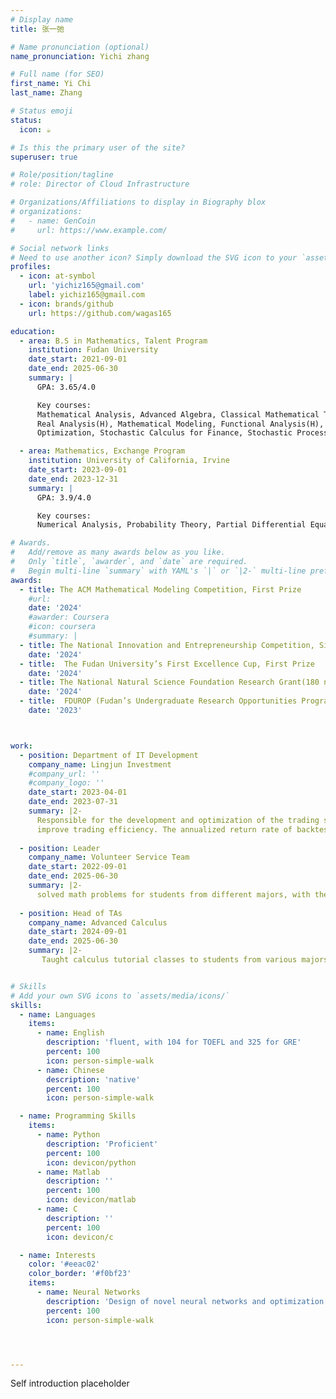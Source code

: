 ```yaml
---
# Display name
title: 张一弛

# Name pronunciation (optional)
name_pronunciation: Yichi zhang

# Full name (for SEO)
first_name: Yi Chi
last_name: Zhang

# Status emoji
status:
  icon: ☕️

# Is this the primary user of the site?
superuser: true

# Role/position/tagline
# role: Director of Cloud Infrastructure

# Organizations/Affiliations to display in Biography blox
# organizations:
#   - name: GenCoin
#     url: https://www.example.com/

# Social network links
# Need to use another icon? Simply download the SVG icon to your `assets/media/icons/` folder.
profiles:
  - icon: at-symbol
    url: 'yichiz165@gmail.com'
    label: yichiz165@gmail.com
  - icon: brands/github
    url: https://github.com/wagas165

education:
  - area: B.S in Mathematics, Talent Program
    institution: Fudan University
    date_start: 2021-09-01
    date_end: 2025-06-30
    summary: |
      GPA: 3.65/4.0

      Key courses:
      Mathematical Analysis, Advanced Algebra, Classical Mathematical Thoughts, Ordinary Differential Equations, 
      Real Analysis(H), Mathematical Modeling, Functional Analysis(H), Equations of Mathematical Physics(H), 
      Optimization, Stochastic Calculus for Finance, Stochastic Processes, Mathematical Statistics

  - area: Mathematics, Exchange Program
    institution: University of California, Irvine
    date_start: 2023-09-01
    date_end: 2023-12-31
    summary: |
      GPA: 3.9/4.0

      Key courses:
      Numerical Analysis, Probability Theory, Partial Differential Equations

# Awards.
#   Add/remove as many awards below as you like.
#   Only `title`, `awarder`, and `date` are required.
#   Begin multi-line `summary` with YAML's `|` or `|2-` multi-line prefix and indent 2 spaces below.
awards:
  - title: The ACM Mathematical Modeling Competition, First Prize
    #url: 
    date: '2024'
    #awarder: Coursera
    #icon: coursera
    #summary: |
  - title: The National Innovation and Entrepreneurship Competition, Silver Award
    date: '2024'
  - title:  The Fudan University’s First Excellence Cup, First Prize
    date: '2024'
  - title: The National Natural Science Foundation Research Grant(180 nationwide), ¥100,000
    date: '2024'
  - title:  FDUROP (Fudan’s Undergraduate Research Opportunities Program) Grant, ¥20,000
    date: '2023'



work:
  - position: Department of IT Development
    company_name: Lingjun Investment
    #company_url: ''
    #company_logo: ''
    date_start: 2023-04-01
    date_end: 2023-07-31
    summary: |2-
      Responsible for the development and optimization of the trading system, integrating deep learning technology to significantly
      improve trading efficiency. The annualized return rate of backtesting exceeded 20%, with the Sharpe ratio 0.7.
  
  - position: Leader
    company_name: Volunteer Service Team
    date_start: 2022-09-01
    date_end: 2025-06-30
    summary: |2-
      solved math problems for students from different majors, with the total service time beyond 200 hours.
  
  - position: Head of TAs
    company_name: Advanced Calculus
    date_start: 2024-09-01
    date_end: 2025-06-30
    summary: |2-
       Taught calculus tutorial classes to students from various majors, established an online QA platform.


# Skills
# Add your own SVG icons to `assets/media/icons/`
skills:
  - name: Languages
    items:
      - name: English
        description: 'fluent, with 104 for TOEFL and 325 for GRE'
        percent: 100
        icon: person-simple-walk
      - name: Chinese
        description: 'native'
        percent: 100
        icon: person-simple-walk

  - name: Programming Skills
    items:
      - name: Python
        description: 'Proficient'
        percent: 100
        icon: devicon/python
      - name: Matlab
        description: ''
        percent: 100
        icon: devicon/matlab
      - name: C
        description: ''
        percent: 100
        icon: devicon/c

  - name: Interests
    color: '#eeac02'
    color_border: '#f0bf23'
    items:
      - name: Neural Networks
        description: 'Design of novel neural networks and optimization frameworks, especially in hypergraph neural networks, and the application of machine learning in various fields'
        percent: 100
        icon: person-simple-walk




---
```


Self introduction placeholder